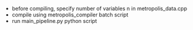 - before compiling, specify number of variables n in metropolis_data.cpp
- compile using metropolis_compiler batch script
- run main_pipeline.py python script
